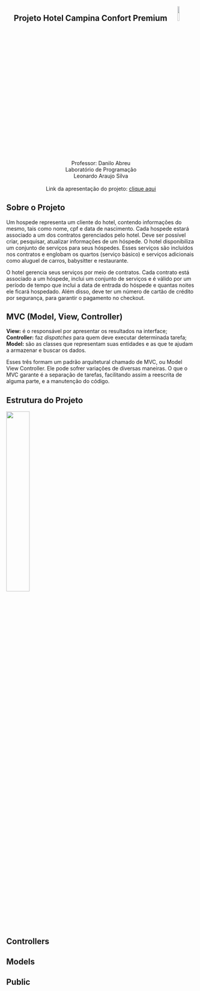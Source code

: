 <h2 align="center">
Projeto Hotel Campina Confort Premium
<img src="https://lh3.googleusercontent.com/Ie3tjxX8E51qHUEFuboJcBe7tBvhGqHwsAhJ859yMTa6OmpDbMpc7jwKG_Ek7pPZTUkIvpIoX0NpjDF8sFwNoe8Sux2ulC4BiC-5CBpkouwxGhBfk-EPg9GgPK8S01FXswRahVhwNlqlbK7zypqlszijiMxpPxSyh2cdpuT3esTFxm_zD4X7559M1DrAzZm95LOx2-WoDEzpOodOnuKkczQNZ07l0vV29Kl9D4uPesFpdkivNpt8_0oT4GPpBH0UyLzARX5fJqsH5P923hJaIejzClqaeVRT9AcOLBxE4ChZ6PaFRy0CpP-LijoBBt_njo75CNw3n_WCz7I1W67xF3Fm9ss5-YqdxNKT-w8sfwld8e9e4PsQa9ukgqEIBjGZCPp-BSkNtEMHixCjVrgcPCSlkBLwNDtwhs1qfVNGl0mk8xseWQr3ZsoHttklfuvD7l5hIKyVavcDB-T5fMvO0SD3-6L6cxZADt9hmNWT-IAwsDFA8cjcRra1Bl1UN91yKK6vXmcbJshUC4zBNv9U1znmxg4-7M_W-wOdMKqN6p1BnbpEAIDubedccQ=w1326-h644" width="10%">

</h2>

<p align="center">
Professor: Danilo Abreu<br>
Laboratório de Programação<br>
Leonardo Araujo Silva<br>
<br>
Link da apresentação do projeto: <a href="#" target="_blank">clique aqui</a>
</p>

## Sobre o Projeto

<p>Um hospede representa um cliente do hotel, contendo informações do mesmo, tais como nome, cpf e data de nascimento. Cada hospede estará associado a um dos contratos
gerenciados pelo hotel. Deve ser possível criar, pesquisar, atualizar informações de um hóspede. O hotel disponibiliza um conjunto de serviços para seus hóspedes. Esses serviços são incluídos nos contratos e englobam os quartos (serviço básico) e serviços adicionais
como aluguel de carros, babysitter e restaurante.</p>

<p>O hotel gerencia seus serviços por meio de contratos. Cada contrato está associado a um hóspede, inclui um conjunto de serviços e é válido por um período de tempo que
inclui a data de entrada do hóspede e quantas noites ele ficará hospedado. Além disso, deve ter um número de cartão de crédito por segurança, para garantir o pagamento no checkout.</p>


## MVC (Model, View, Controller)

<strong>View:</strong> é o responsável por apresentar os resultados na interface;<br>
<strong>Controller:</strong> faz <i>dispatches</i> para quem deve executar determinada tarefa;<br>
<strong>Model:</strong> são as classes que representam suas entidades e as que te ajudam a armazenar e buscar os dados.<br>

<p>
Esses três formam um padrão arquitetural chamado de MVC, ou Model View Controller. Ele pode sofrer variações de diversas maneiras. O que o MVC garante é a separação de tarefas, facilitando assim a reescrita de alguma parte, e a manutenção do código. </p>

## Estrutura do Projeto

<img src="https://lh3.googleusercontent.com/ddNHsI7hPU9yUgYwHlhI8QeYCAWh23JVwzcdN8O3cOyu_R6RMpmfybF7SHVRR3LKdgYmbPnXtxfrWgkB1scO65XSHk80BO3XE647aQoq9SNufhSebCyXK3lSn6delBHP_eWtO6isHoSMglSfwqYgWxaevBQZIBgTL8DbH5kGjHWPYH68y1aLdmNTpiYgcp0Vi4F1dD9yS4_EYb-NscZGyL6GOvLrbVlTtm-Ar4O9o2-UoIYYNiRKVh8lsIo5rMwKqnkWSO_25EGuJiZS-27_hjzVDQpP5yLadyamrWIr39K7TFT0q11pqOnoQ0fVsyM6E4G-2sJlvfM69k_yfBnAjNjx7siXfW-380mncR6ZoRSTgAlShgynOeki1B4CNJSVTZfG8AaNypYhg1sUXuOLK7zn0FC_9BsLHkBB8aJS_xnKlThKOosS1dJkiB-7sGU3LLHeEwBFqyEdBCgxQwBrQlaSo4YN9bOuBKv1PpeVP4PJoZx5A8kAKJq4ztU2acJQZD6ov9pV3LWjSBowrRjTaRDn_6v4hBNgwpeFzjfZZsiYRXuhxUtGfk6n6A=w1326-h644" width="35%">
	
## Controllers


## Models


## Public


